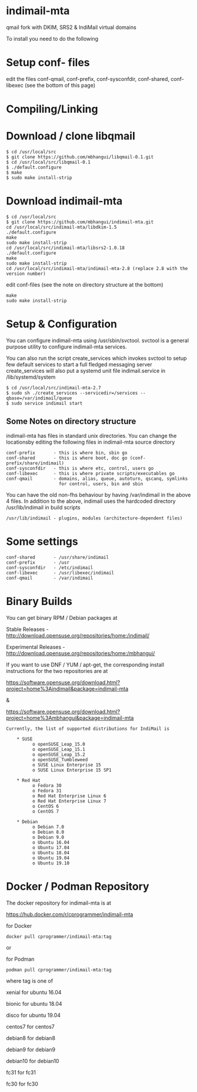 # indimail-mta
qmail fork with DKIM, SRS2 &amp; IndiMail virtual domains

To install you need to do the following

# Setup conf- files

edit the files conf-qmail, conf-prefix, conf-sysconfdir, conf-shared, conf-libexec
(see the bottom of this page)

# Compiling/Linking

# Download / clone libqmail
```
$ cd /usr/local/src
$ git clone https://github.com/mbhangui/libqmail-0.1.git
$ cd /usr/local/src/libqmail-0.1
$ ./default.configure
$ make
$ sudo make install-strip
```
   
# Download indimail-mta
```
$ cd /usr/local/src
$ git clone https://github.com/mbhangui/indimail-mta.git
cd /usr/local/src/indimail-mta/libdkim-1.5
./default.configure
make
sudo make install-strip
cd /usr/local/src/indimail-mta/libsrs2-1.0.18
./default.configure
make
sudo make install-strip
cd /usr/local/src/indimail-mta/indimail-mta-2.8 (replace 2.8 with the version number)
```

edit conf-files (see the note on directory structure at the bottom)

```
make
sudo make install-strip
```

# Setup & Configuration
You can configure indimail-mta using /usr/sbin/svctool. svctool is a general purpose utility to configure indimail-mta services.

You can also run the script create_services which invokes svctool to setup few default services to start a full fledged messaging server create_services will also put a systemd unit file indimail.service in /lib/systemd/system

```
$ cd /usr/local/src/indimail-mta-2.7
$ sudo sh ./create_services --servicedir=/services --qbase=/var/indimail/queue
$ sudo service indimail start
```

## Some Notes on directory structure
indimail-mta has files in standard unix directories. You can change
the locationsby editing the following files in indimail-mta source
directory
```
conf-prefix       - this is where bin, sbin go
conf-shared       - this is where boot, doc go (conf-prefix/share/indimail)
conf-sysconfdir   - this is where etc, control, users go
conf-libexec      - this is where private scripts/executables go
conf-qmail        - domains, alias, queue, autoturn, qscanq, symlinks
                    for control, users, bin and sbin
```

You can have the old non-fhs behaviour by having /var/indimail in the
above 4 files. In addition to the above, indimail uses the hardcoded
directory /usr/lib/indimail in build scripts
```
/usr/lib/indimail - plugins, modules (architecture-dependent files)
```

# Some settings
```
conf-shared       - /usr/share/indimail
conf-prefix       - /usr
conf-sysconfdir   - /etc/indimail
conf-libexec      - /usr/libexec/indimail
conf-qmail        - /var/indimail
```

# Binary Builds
You can get binary RPM / Debian packages at

Stable Releases       - http://download.opensuse.org/repositories/home:/indimail/

Experimental Releases - http://download.opensuse.org/repositories/home:/mbhangui/

If you want to use DNF / YUM / apt-get, the corresponding install instructions for the two repositories are at

https://software.opensuse.org/download.html?project=home%3Aindimail&package=indimail-mta

&

https://software.opensuse.org/download.html?project=home%3Ambhangui&package=indimail-mta

```
Currently, the list of supported distributions for IndiMail is

    * SUSE
          o openSUSE_Leap_15.0
          o openSUSE_Leap_15.1
          o openSUSE_Leap_15.2
		  o openSUSE_Tumbleweed
          o SUSE Linux Enterprise 15
          o SUSE Linux Enterprise 15 SP1

    * Red Hat
          o Fedora 30
          o Fedora 31
          o Red Hat Enterprise Linux 6
          o Red Hat Enterprise Linux 7
          o CentOS 6
          o CentOS 7

    * Debian
          o Debian 7.0
          o Debian 8.0
          o Debian 9.0
          o Ubuntu 16.04
          o Ubuntu 17.04
          o Ubuntu 18.04
          o Ubuntu 19.04
          o Ubuntu 19.10
```

# Docker / Podman Repository
The docker repository for indimail-mta is at

https://hub.docker.com/r/cprogrammer/indimail-mta

for Docker
```
docker pull cprogrammer/indimail-mta:tag
```
or

for Podman
```
podman pull cprogrammer/indimail-mta:tag
```

where tag is one of

xenial   for ubuntu 16.04

bionic   for ubuntu 18.04

disco    for ubuntu 19.04

centos7  for centos7

debian8  for debian8

debian9  for debian9

debian10 for debian10

fc31     for fc31

fc30     for fc30
